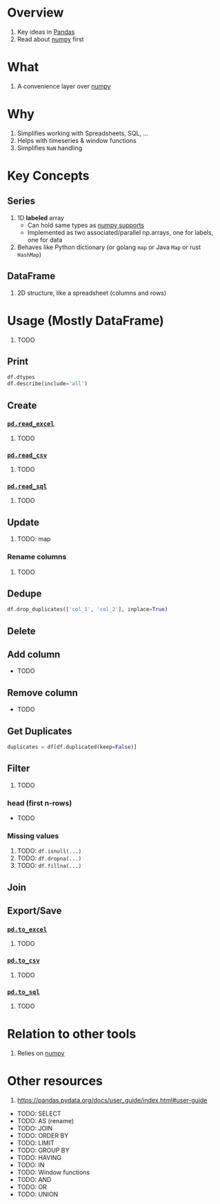 # Overview
1. Key ideas in [Pandas](https://pandas.pydata.org/) 
1. Read about [numpy](./numpy.md) first


# What
1. A convenience layer over [numpy](./numpy.md)


# Why
1. Simplifies working with Spreadsheets, SQL, ...
1. Helps with timeseries & window functions
1. Simplifies `NaN` handling


# Key Concepts

## Series
1. 1D **labeled** array
    - Can hold same types as [numpy supports](https://numpy.org/doc/stable/user/basics.types.html#array-types-and-conversions-between-types)
    - Implemented as two associated/parallel np.arrays, one for labels, one for data 
1. Behaves like Python dictionary (or golang `map` or Java `Map` or rust `HashMap`)


## DataFrame
1. 2D structure, like a spreadsheet (columns and rows)


# Usage (Mostly DataFrame) 
1. TODO

## Print
```python
df.dtypes
df.describe(include='all')
```

## Create

### [`pd.read_excel`](TODO)
1. TODO

### [`pd.read_csv`](TODO)
1. TODO

### [`pd.read_sql`](TODO)
1. TODO


## Update
1. TODO: map

### Rename columns
1. TODO

## Dedupe
```python
df.drop_duplicates(['col_1', 'col_2'], inplace=True)
```

## Delete

## Add column
- TODO

## Remove column
- TODO

## Get Duplicates
```python
duplicates = df[df.duplicated(keep=False)]
```

## Filter
1. TODO

### head (first n-rows)
- TODO

### Missing values
1. TODO: `df.isnull(...)`
1. TODO: `df.dropna(...)`
1. TODO: `df.fillna(...)`


## Join


## Export/Save

### [`pd.to_excel`](TODO)
1. TODO

### [`pd.to_csv`](TODO)
1. TODO

### [`pd.to_sql`](TODO)
1. TODO


# Relation to other tools
1. Relies on [numpy](./numpy.md)


# Other resources
1. https://pandas.pydata.org/docs/user_guide/index.html#user-guide



- TODO: SELECT
- TODO: AS (rename)
- TODO: JOIN
- TODO: ORDER BY
- TODO: LIMIT
- TODO: GROUP BY
- TODO: HAVING
- TODO: IN
- TODO: Window functions
- TODO: AND
- TODO: OR
- TODO: UNION

